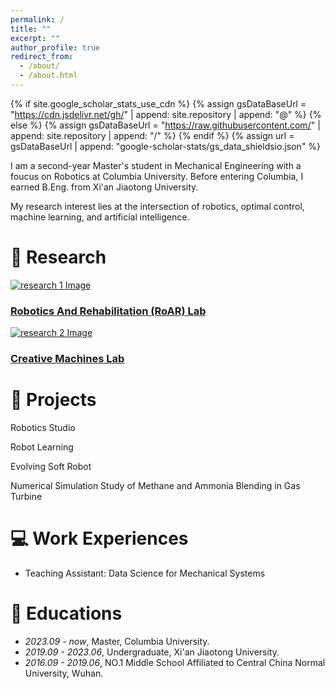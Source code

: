 ```yaml
---
permalink: /
title: ""
excerpt: ""
author_profile: true
redirect_from: 
  - /about/
  - /about.html
---
```


{% if site.google_scholar_stats_use_cdn %}
{% assign gsDataBaseUrl = "https://cdn.jsdelivr.net/gh/" | append: site.repository | append: "@" %}
{% else %}
{% assign gsDataBaseUrl = "https://raw.githubusercontent.com/" | append: site.repository | append: "/" %}
{% endif %}
{% assign url = gsDataBaseUrl | append: "google-scholar-stats/gs_data_shieldsio.json" %}

<span class='anchor' id='about-me'></span>

I am a second-year Master's student in Mechanical Engineering with a foucus on Robotics at Columbia University. Before entering Columbia, I earned B.Eng. from Xi'an Jiaotong University.

My research interest lies at the intersection of robotics, optimal control, machine learning, and artificial intelligence.



# 🤖 Research 
<div class="research-container">
  <div class="research">
    <a href="/research1-page" target="_blank">
      <div class="research-thumbnail">
        <img src="/assets/images/research1.gif" alt="research 1 Image">
      </div>
      <h3 class="research-title">Robotics And Rehabilitation (RoAR) Lab</h3>
    </a>
  </div>

  <div class="research">
    <a href="/research2-page" target="_blank">
      <div class="research-thumbnail">
        <img src="/assets/images/research2.gif" alt="research 2 Image">
      </div>
      <h3 class="research-title">Creative Machines Lab</h3>
    </a>
  </div>
  
</div>


# 🤖 Projects 
Robotics Studio

Robot Learning

Evolving Soft Robot

Numerical Simulation Study of Methane and Ammonia Blending in Gas Turbine

# 💻 Work Experiences
- Teaching Assistant: Data Science for Mechanical Systems

# 📖 Educations
- *2023.09 - now*, Master, Columbia University.
- *2019.09 - 2023.06*, Undergraduate, Xi'an Jiaotong University.
- *2016.09 - 2019.06*, NO.1 Middle School Affiliated to Central China Normal University, Wuhan. 

